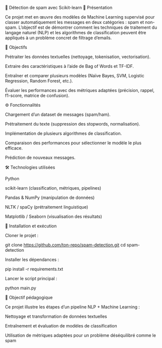 📧 Détection de spam avec Scikit-learn
🚀 Présentation

Ce projet met en œuvre des modèles de Machine Learning supervisé pour classer automatiquement les messages en deux catégories : spam et non-spam.
L’objectif est de démontrer comment les techniques de traitement du langage naturel (NLP) et les algorithmes de classification peuvent être appliqués à un problème concret de filtrage d’emails.

🎯 Objectifs

Prétraiter les données textuelles (nettoyage, tokenisation, vectorisation).

Extraire des caractéristiques à l’aide de Bag of Words et TF-IDF.

Entraîner et comparer plusieurs modèles (Naïve Bayes, SVM, Logistic Regression, Random Forest, etc.).

Évaluer les performances avec des métriques adaptées (précision, rappel, f1-score, matrice de confusion).

⚙️ Fonctionnalités

Chargement d’un dataset de messages (spam/ham).

Prétraitement du texte (suppression des stopwords, normalisation).

Implémentation de plusieurs algorithmes de classification.

Comparaison des performances pour sélectionner le modèle le plus efficace.

Prédiction de nouveaux messages.

🛠️ Technologies utilisées

Python

scikit-learn (classification, métriques, pipelines)

Pandas & NumPy (manipulation de données)

NLTK / spaCy (prétraitement linguistique)

Matplotlib / Seaborn (visualisation des résultats)

🚀 Installation et exécution

Cloner le projet :

git clone https://github.com/ton-repo/spam-detection.git
cd spam-detection


Installer les dépendances :

pip install -r requirements.txt


Lancer le script principal :

python main.py

📌 Objectif pédagogique

Ce projet illustre les étapes d’un pipeline NLP + Machine Learning :

Nettoyage et transformation de données textuelles

Entraînement et évaluation de modèles de classification

Utilisation de métriques adaptées pour un problème déséquilibré comme le spam
